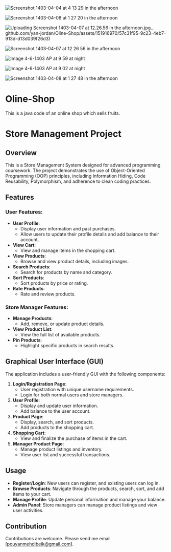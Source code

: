 ![Screenshot 1403-04-04 at 4 13 29 in the afternoon](https://github.com/yan-jordan/Oline-Shop/assets/151916970/ad1a9dd1-1ed8-4178-a058-dde346268a25)

![Screenshot 1403-04-08 at 1 27 20 in the afternoon](https://github.com/yan-jordan/Oline-Shop/assets/151916970/de03a626-3b17-46fb-8368-558d2d05548a)

![Uploading Screenshot 1403-04-07 at 12.26.56 in the afternoon.jpg…]()github.com/yan-jordan/Oline-Shop/assets/151916970/57c31f95-9c23-4eb7-913d-d13d039f26d3)

![Screenshot 1403-04-07 at 12 26 56 in the afternoon](https://github.com/yan-jordan/Oline-Shop/assets/151916970/4ab3a4cb-3f29-4172-8f80-a0656d7fb550)

![Image 4-6-1403 AP at 9 59 at night](https://github.com/yan-jordan/Oline-Shop/assets/151916970/458398ca-bd0b-42db-b59a-5f9a058ecdb1)

![Image 4-6-1403 AP at 9 02 at night](https://github.com/yan-jordan/Oline-Shop/assets/151916970/a93064ed-53e6-4935-95af-69dfb0e7ff45)

![Screenshot 1403-04-08 at 1 27 48 in the afternoon](https://github.com/yan-jordan/Oline-Shop/assets/151916970/17adaf90-eb9c-4e06-b6c2-86679b923d85)

# Oline-Shop
This is a java code of an online shop which sells fruits.

# Store Management Project

## Overview
This is a Store Management System designed for advanced programming coursework. The project demonstrates the use of Object-Oriented Programming (OOP) principles, including Information Hiding, Code Reusability, Polymorphism, and adherence to clean coding practices.


## Features

### User Features:
- **User Profile**:
  - Display user information and past purchases.
  - Allow users to update their profile details and add balance to their account.
- **View Cart**: 
  - View and manage items in the shopping cart.
- **View Products**:
  - Browse and view product details, including images.
- **Search Products**:
  - Search for products by name and category.
- **Sort Products**:
  - Sort products by price or rating.
- **Rate Products**:
  - Rate and review products.

### Store Manager Features:
- **Manage Products**:
  - Add, remove, or update product details.
- **View Product List**:
  - View the full list of available products.
- **Pin Products**:
  - Highlight specific products in search results.

## Graphical User Interface (GUI)
The application includes a user-friendly GUI with the following components:
1. **Login/Registration Page**:
   - User registration with unique username requirements.
   - Login for both normal users and store managers.
2. **User Profile**:
   - Display and update user information.
   - Add balance to the user account.
3. **Product Page**:
   - Display, search, and sort products.
   - Add products to the shopping cart.
4. **Shopping Cart**:
   - View and finalize the purchase of items in the cart.
5. **Manager Product Page**:
   - Manage product listings and inventory.
   - View user list and successful transactions.

## Usage
- **Register/Login**: New users can register, and existing users can log in.
- **Browse Products**: Navigate through the products, search, sort, and add items to your cart.
- **Manage Profile**: Update personal information and manage your balance.
- **Admin Panel**: Store managers can manage product listings and view user activities.

## Contribution
Contributions are welcome. Please send me email [pouyanmehdibeik@gmail.com].


